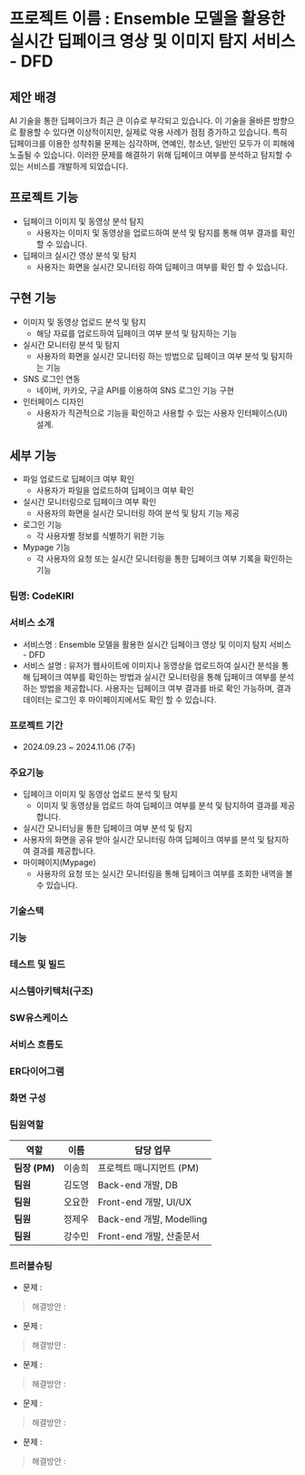 # 프로젝트 이름 : Ensemble 모델을 활용한 실시간 딥페이크 영상 및 이미지 탐지 서비스 - DFD

## 제안 배경
AI 기술을 통한 딥페이크가 최근 큰 이슈로 부각되고 있습니다. 이 기술을 올바른 방향으로 활용할 수 있다면 이상적이지만, 실제로 악용 사례가 점점 증가하고 있습니다. 특히 딥페이크를 이용한 성착취물 문제는 심각하며, 연예인, 청소년, 일반인 모두가 이 피해에 노출될 수 있습니다. 이러한 문제를 해결하기 위해 딥페이크 여부를 분석하고 탐지할 수 있는 서비스를 개발하게 되었습니다.

## 프로젝트 기능
- 딥페이크 이미지 및 동영상 분석 탐지
  - 사용자는 이미지 및 동영상을 업로드하여 분석 및 탐지를 통해 여부 결과를 확인 할 수 있습니다.   
- 딥페이크 실시간 영상 분석 및 탐지
  - 사용자는 화면을 실시간 모니터링 하여 딥페이크 여부를 확인 할 수 있습니다.
  
## 구현 기능
- 이미지 및 동영상 업로드 분석 및 탐지
  - 해당 자료를 업로드하여 딥페이크 여부 분석 및 탐지하는 기능
- 실시간 모니터링 분석 및 탐지
  - 사용자의 화면을 실시간 모니터링 하는 방법으로 딥페이크 여부 분석 및 탐지하는 기능
- SNS 로그인 연동
  - 네이버, 카카오, 구글 API를 이용하여 SNS 로그인 기능 구현
- 인터페이스 디자인
  - 사용자가 직관적으로 기능을 확인하고 사용할 수 있는 사용자 인터페이스(UI) 설계.  

## 세부 기능
- 파일 업로드로 딥페이크 여부 확인
  - 사용자가 파일을 업로드하여 딥페이크 여부 확인  
- 실시간 모니터링으로 딥페이크 여부 확인
  - 사용자의 화면을 실시간 모니터링 하여 분석 및 탐지 기능 제공
- 로그인 기능
  - 각 사용자별 정보를 식별하기 위한 기능
- Mypage 기능  
  - 각 사용자의 요청 또는 실시간 모니터링을 통한 딥페이크 여부 기록을 확인하는 기능
 
### 팀명: CodeKIRI

### 서비스 소개
- 서비스명 : Ensemble 모델을 활용한 실시간 딥페이크 영상 및 이미지 탐지 서비스 - DFD
- 서비스 설명 : 유저가 웹사이트에 이미지나 동영상을 업로드하여 실시간 분석을 통해 딥페이크 여부를 확인하는 방법과 실시간 모니터링을 통해 딥페이크 여부를 분석하는 방법을 제공합니다. 사용자는 딥페이크 여부 결과를 바로 확인 가능하며, 결과 데이터는 로그인 후 마이페이지에서도 확인 할 수 있습니다. 
 
### 프로젝트 기간
- 2024.09.23 ~ 2024.11.06 (7주)

### 주요기능
- 딥페이크 이미지 및 동영상 업로드 분석 및 탐지
  - 이미지 및 동영상을 업로드 하여 딥페이크 여부를 분석 및 탐지하여 결과를 제공합니다.  
-  실시간 모니터닝을 통한 딥페이크 여부 분석 및 탐지
  - 사용자의 화면을 공유 받아 실시간 모니터링 하여 딥페이크 여부를 분석 및 탐지하여 결과를 제공합니다.
- 마이페이지(Mypage)
  - 사용자의 요청 또는 실시간 모니터링을 통해 딥페이크 여부를 조회한 내역을 볼 수 있습니다. 

### 기술스택

### 기능

### 테스트 및 빌드

### 시스템아키텍처(구조)

### SW유스케이스

### 서비스 흐름도

### ER다이어그램

### 화면 구성

### 팀원역할
| 역할           | 이름     | 담당 업무                        |
| ------------   | ---------| -------------------------------- |
| **팀장 (PM)**  | 이송희    | 프로젝트 매니지먼트 (PM)          |
| **팀원**       | 김도영    | Back-end 개발, DB                | 
| **팀원**       | 오요한    | Front-end 개발, UI/UX            |
| **팀원**       | 정제우    | Back-end 개발, Modelling         |
| **팀원**       | 강수민    | Front-end 개발, 산출문서          |

### 트러블슈팅
- 문제 :
> 해결방안 :
- 문제 :
> 해결방안 :
- 문제 :
> 해결방안 :
- 문제 :
> 해결방안 :
- 문제 :
> 해결방안 :



